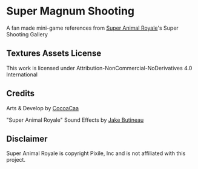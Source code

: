 # Super Magnum Shooting

A fan made mini-game references from [Super Animal Royale](https://animalroyale.com/)'s Super Shooting Gallery

## Textures Assets License

This work is licensed under Attribution-NonCommercial-NoDerivatives 4.0 International

## Credits

Arts & Develop by [CocoaCaa](https://twitter.com/cocoa_caa)

"Super Animal Royale" Sound Effects by [Jake Butineau](https://twitter.com/jakebutineau)

## Disclaimer

Super Animal Royale is copyright Pixile, Inc and is not affiliated with this project.
